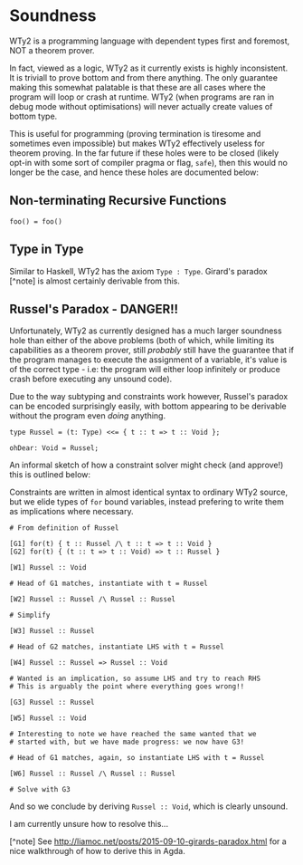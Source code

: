 # Soundness

WTy2 is a programming language with dependent types first and foremost, NOT a theorem prover.

In fact, viewed as a logic, WTy2 as it currently exists is highly inconsistent. It is triviall to prove bottom and from there anything. The only guarantee making this somewhat palatable is that these are all cases where the program will loop or crash at runtime. WTy2 (when programs are ran in debug mode without optimisations) will never actually create values of bottom type.

This is useful for programming (proving termination is tiresome and sometimes even impossible) but makes WTy2 effectively useless for theorem proving. In the far future if these holes were to be closed (likely opt-in with some sort of compiler pragma or flag, `safe`), then this would no longer be the case, and hence these holes are documented below:

## Non-terminating Recursive Functions

```WTy2
foo() = foo()
```

## Type in Type

Similar to Haskell, WTy2 has the axiom `Type : Type`. Girard's paradox [^note] is almost certainly derivable from this.

## Russel's Paradox - DANGER!!

Unfortunately, WTy2 as currently designed has a much larger soundness hole than either of the above problems (both of which, while limiting its capabilities as a theorem prover, still _probably_ still have the guarantee that if the program manages to execute the assignment of a variable, it's value is of the correct type - i.e: the program will either loop infinitely or produce crash before executing any unsound code).

Due to the way subtyping and constraints work however, Russel's paradox can be encoded surprisingly easily, with bottom appearing to be derivable without the program even _doing_ anything.

```WTy2
type Russel = (t: Type) <<= { t :: t => t :: Void };

ohDear: Void = Russel;
```

An informal sketch of how a constraint solver might check (and approve!) this is outlined below:

Constraints are written in almost identical syntax to ordinary WTy2 source, but we elide types of `for` bound variables, instead prefering to write them as implications where necessary.

```WTy2CoSo
# From definition of Russel

[G1] for(t) { t :: Russel /\ t :: t => t :: Void }
[G2] for(t) { (t :: t => t :: Void) => t :: Russel }

[W1] Russel :: Void

# Head of G1 matches, instantiate with t = Russel

[W2] Russel :: Russel /\ Russel :: Russel

# Simplify

[W3] Russel :: Russel

# Head of G2 matches, instantiate LHS with t = Russel

[W4] Russel :: Russel => Russel :: Void

# Wanted is an implication, so assume LHS and try to reach RHS
# This is arguably the point where everything goes wrong!!

[G3] Russel :: Russel

[W5] Russel :: Void

# Interesting to note we have reached the same wanted that we
# started with, but we have made progress: we now have G3!

# Head of G1 matches, again, so instantiate LHS with t = Russel

[W6] Russel :: Russel /\ Russel :: Russel

# Solve with G3
```

And so we conclude by deriving `Russel :: Void`, which is clearly unsound.

I am currently unsure how to resolve this...

[^note] See http://liamoc.net/posts/2015-09-10-girards-paradox.html for a nice walkthrough of how to derive this in Agda.
